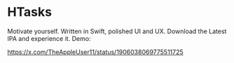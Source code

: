 # HTasks
Motivate yourself.
Written in Swift, polished UI and UX.
Download the Latest IPA and experience it.
Demo:

https://x.com/TheAppleUser11/status/1906038069775511725

